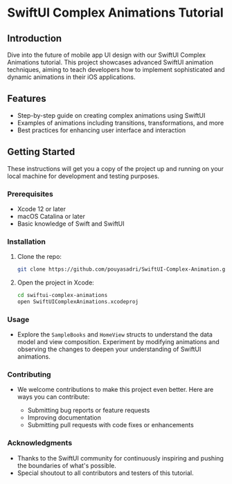 # SwiftUI Complex Animations Tutorial

## Introduction
Dive into the future of mobile app UI design with our SwiftUI Complex Animations tutorial. This project showcases advanced SwiftUI animation techniques, aiming to teach developers how to implement sophisticated and dynamic animations in their iOS applications.

## Features
- Step-by-step guide on creating complex animations using SwiftUI
- Examples of animations including transitions, transformations, and more
- Best practices for enhancing user interface and interaction

## Getting Started
These instructions will get you a copy of the project up and running on your local machine for development and testing purposes.

### Prerequisites
- Xcode 12 or later
- macOS Catalina or later
- Basic knowledge of Swift and SwiftUI

### Installation
1. Clone the repo:
   ```sh
   git clone https://github.com/pouyasadri/SwiftUI-Complex-Animation.git
   ```
2. Open the project in Xcode:
   ```sh
   cd swiftui-complex-animations
   open SwiftUIComplexAnimations.xcodeproj
   ```
### Usage
- Explore the `SampleBooks` and `HomeView` structs to understand the data model and view composition. Experiment by modifying animations and observing the changes to deepen your understanding of SwiftUI animations.

### Contributing
- We welcome contributions to make this project even better. Here are ways you can contribute:

  - Submitting bug reports or feature requests
  - Improving documentation
  - Submitting pull requests with code fixes or enhancements

### Acknowledgments
- Thanks to the SwiftUI community for continuously inspiring and pushing the boundaries of what's possible.
- Special shoutout to all contributors and testers of this tutorial.
